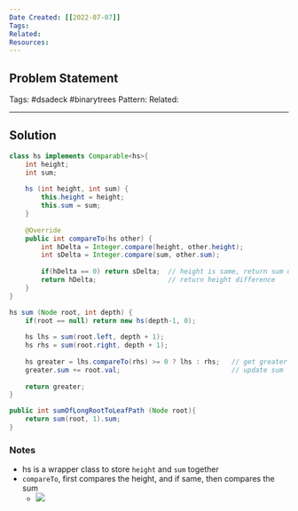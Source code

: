 ```yaml
---
Date Created: [[2022-07-07]]
Tags: 
Related: 
Resources: 
---
```


## Problem Statement


Tags:  #dsadeck  #binarytrees 
Pattern: 
Related: 

---

## Solution
``` java
class hs implements Comparable<hs>{
	int height;
	int sum;
	
	hs (int height, int sum) {
		this.height = height;
		this.sum = sum;
	}
	
	@Override
	public int compareTo(hs other) {
		int hDelta = Integer.compare(height, other.height);
		int sDelta = Integer.compare(sum, other.sum);
		
		if(hDelta == 0) return sDelta;  // height is same, return sum difference
		return hDelta;                  // return height difference
	}
}

hs sum (Node root, int depth) {
	if(root == null) return new hs(depth-1, 0);
	
	hs lhs = sum(root.left, depth + 1);
	hs rhs = sum(root.right, depth + 1);
	
	hs greater = lhs.compareTo(rhs) >= 0 ? lhs : rhs;   // get greater
	greater.sum += root.val;                            // update sum
	
	return greater;
}

public int sumOfLongRootToLeafPath (Node root){
	return sum(root, 1).sum;
}
```

### Notes
- hs is a wrapper class to store `height` and `sum` together
- `compareTo`, first compares the height, and if same, then compares the sum
	-  ![](https://i.imgur.com/WfIqo4q.png)


